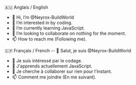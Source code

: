 🇦🇺 Anglais / English
- 👋 Hi, I’m @Neyrox-BuildWorld
- 👀 I’m interested in by coding.
- 🌱 I’m currently learning JavaScript.
- 💞️ I’m looking to collaborate on nothing for the moment.
- 📫 How to reach me (Following me).

<!---
Neyrox-BuildWorld/Neyrox-BuildWorld is a ✨ special ✨ repository because its `README.md` (this file) appears on your GitHub profile.
You can click the Preview link to take a look at your changes.
--->

🇨🇵 Français / French
-- 👋 Salut, je suis @Neyrox-BuildWorld
- 👀 Je suis intéressé par le codage.
- 🌱 J'apprends actuellement JavaScript.
- 💞️ Je cherche à collaborer sur rien pour l'instant.
- 📫 Comment me joindre (En me suivant).

<!---
Neyrox-BuildWorld/Neyrox-BuildWorld est un référentiel ✨ spécial ✨ car son `README.md` (ce fichier) apparaît sur votre profil GitHub.Neyrox-BuildWorld/Neyrox-BuildWorld est un référentiel ✨ spécial ✨ car son `README.md` (ce fichier) apparaît sur votre profil GitHub.
Vous pouvez cliquer sur le lien Aperçu pour jeter un œil à vos modifications.
--->
